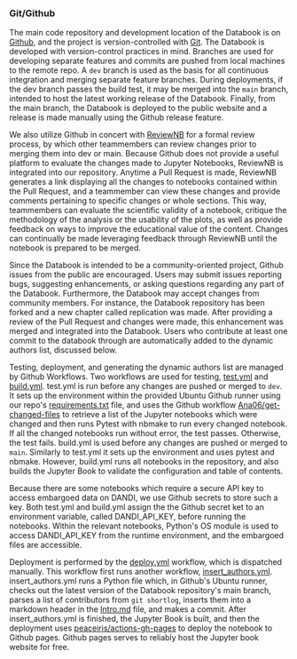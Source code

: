 ### Git/Github

The main code repository and development location of the Databook is on [Github](https://github.com/), and the project is version-controlled with [Git](https://git-scm.com/). The Databook is developed with version-control practices in mind. Branches are used for developing separate features and commits are pushed from local machines to the remote repo. A `dev` branch is used as the basis for all continuous integration and merging separate feature branches. During deployments, if the dev branch passes the build test, it may be merged into the `main` branch, intended to host the latest working release of the Databook. Finally, from the main branch, the Databook is deployed to the public website and a release is made manually using the Github release feature.

We also utilize Github in concert with [ReviewNB](https://www.reviewnb.com/) for a formal review process, by which other teammembers can review changes prior to merging them into dev or main. Because Github does not provide a useful platform to evaluate the changes made to Jupyter Notebooks, ReviewNB is integrated into our repository. Anytime a Pull Request is made, ReviewNB generates a link displaying all the changes to notebooks contained within the Pull Request, and a teammember can view these changes and provide comments pertaining to specific changes or whole sections. This way, teammembers can evaluate the scientific validity of a notebook, critique the methodology of the analysis or the usability of the plots, as well as provide feedback on ways to improve the educational value of the content. Changes can continually be made leveraging feedback through ReviewNB until the notebook is prepared to be merged.

Since the Databook is intended to be a community-oriented project, Github issues from the public are encouraged. Users may submit issues reporting bugs, suggesting enhancements, or asking questions regarding any part of the Databook. Furthermore, the Databook may accept changes from community members. For instance, the Databook repository has been forked and a new chapter called replication was made. After providing a review of the Pull Request and changes were made, this enhancement was merged and integrated into the Databook. Users who contribute at least one commit to the databook through are automatically added to the dynamic authors list, discussed below.

Testing, deployment, and generating the dynamic authors list are managed by Github Workflows. Two workflows are used for testing, [test.yml](https://github.com/AllenInstitute/openscope_databook/blob/main/.github/workflows/test.yml) and [build.yml](https://github.com/AllenInstitute/openscope_databook/blob/main/.github/workflows/build.yml). test.yml is run before any changes are pushed or merged to `dev`. It sets up the environment within the provided Ubuntu Github runner using our repo's [requirements.txt](https://github.com/AllenInstitute/openscope_databook/blob/main/requirements.txt) file, and uses the Github workflow [Ana06/get-changed-files](https://github.com/Ana06/get-changed-files) to retrieve a list of the Jupyter notebooks which were changed and then runs Pytest with nbmake to run every changed notebook. If all the changed notebooks run without error, the test passes. Otherwise, the test fails. build.yml is used before any changes are pushed or merged to `main`. Similarly to test.yml it sets up the environment and uses pytest and nbmake. However, build.yml runs all notebooks in the repository, and also builds the Jupyter Book to validate the configuration and table of contents.

Because there are some notebooks which require a secure API key to access embargoed data on DANDI, we use Github secrets to store such a key. Both test.yml and build.yml assign the the Github secret ket to an environment variable, called DANDI_API_KEY, before running the notebooks. Within the relevant notebooks, Python's OS module is used to access DANDI_API_KEY from the runtime environment, and the embargoed files are accessible.

Deployment is performed by the [deploy.yml](https://github.com/AllenInstitute/openscope_databook/blob/main/.github/workflows/deploy.yml) workflow, which is dispatched manually. This workflow first runs another workflow, [insert_authors.yml](https://github.com/AllenInstitute/openscope_databook/blob/main/.github/workflows/insert_authors.yml). insert_authors.yml runs a Python file which, in Github's Ubuntu runner, checks out the latest version of the Databook repository's main branch, parses a list of contributors from `git shortlog`, inserts them into a markdown header in the [Intro.md](https://github.com/AllenInstitute/openscope_databook/blob/main/docs/intro.md) file, and makes a commit. After insert_authors.yml is finished, the Jupyter Book is built, and then the deployment uses [peaceiris/actions-gh-pages](https://github.com/peaceiris/actions-gh-pages) to deploy the notebook to Github pages. Github pages serves to reliably host the Jupyter book website for free.
